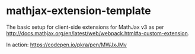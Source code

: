# mathjax-extension-template

The basic setup for client-side extensions for MathJax v3 as per http://docs.mathjax.org/en/latest/web/webpack.html#a-custom-extension.

In action: https://codepen.io/pkra/pen/MWJxJMv
